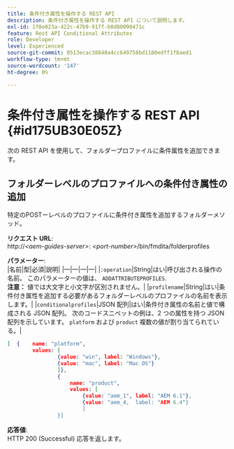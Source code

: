 ```yaml
---
title: 条件付き属性を操作する REST API
description: 条件付き属性を操作する REST API について説明します。
exl-id: 1f0e023a-422c-47b9-917f-b0d80090471c
feature: Rest API Conditional Attributes
role: Developer
level: Experienced
source-git-commit: 0513ecac38840a4cc649758bd1180edff1f8aed1
workflow-type: tm+mt
source-wordcount: '147'
ht-degree: 0%

---
```


# 条件付き属性を操作する REST API {#id175UB30E05Z}

次の REST API を使用して、フォルダープロファイルに条件属性を追加できます。

## フォルダーレベルのプロファイルへの条件付き属性の追加

特定のPOSTーレベルのプロファイルに条件付き属性を追加するフォルダーメソッド。

**リクエスト URL**:\
http://*&lt;aem-guides-server>*: *&lt;port-number>*/bin/fmdita/folderprofiles

**パラメーター**:\
|名前|型|必須|説明| |—|—|—|—| |`:operation`|String|はい|呼び出される操作の名前。 このパラメーターの値は、 ``ADDATTRIBUTEPROFILES``. <br> **注意：** 値では大文字と小文字が区別されません。| |`profilename`|String|はい|条件付き属性を追加する必要があるフォルダーレベルのプロファイルの名前を表示します。| |`conditionalprofiles`|JSON 配列|はい|条件付き属性の名前と値で構成される JSON 配列。 次のコードスニペットの例は、2 つの属性を持つ JSON 配列を示しています。 `platform` および `product` 複数の値が割り当てられている。|

```JSON
[  {    name: "platform",    
        values: [       
                {value: "win", label: "Windows"},       
                {value: "mac", label: "Mac OS"}    
                ]},
                {    
                    name: "product",    
                    values: [      
                        {value: "aem_1", label: "AEM 6.1"},     
                        {value: "aem_4,  label: "AEM 6.4"}  
                        ]  
                }]
```

**応答値**:\
HTTP 200 \(Successful\) 応答を返します。
